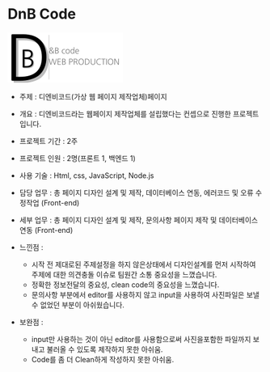 # DnB Code

<img src="./HTML_Project/img/logo1.png" style="max-width: 600px;">  

- 주제 : 디엔비코드(가상 웹 페이지 제작업체)페이지 
- 개요 : 디엔비코드라는 웹페이지 제작업체를 설립했다는 컨셉으로 진행한 프로젝트 입니다.
- 프로젝트 기간 : 2주
- 프로젝트 인원 : 2명(프론트 1, 백엔드 1)
- 사용 기술 : Html, css, JavaScript, Node.js
- 담당 업무 : 총 페이지 디자인 설계 및 제작, 데이터베이스 연동, 에러코드 및 오류 수정작업 (Front-end)
- 세부 업무 : 총 페이지 디자인 설계 및 제작, 문의사항 페이지 제작 및 데이터베이스 연동 (Front-end) 

- 느낀점 : 
    - 시작 전 제대로된 주제설정을 하지 않은상태에서 디자인설계를 먼저 시작하여 주제에 대한 의견충돌 이슈로 팀원간 소통 중요성을 느꼈습니다.
    - 정확한 정보전달의 중요성, clean code의 중요성을 느꼈습니다.
    - 문의사항 부분에서 editor를 사용하지 않고 input을 사용하여 사진파일은 보낼 수 없었던 부분이 아쉬웠습니다.

- 보완점 :
    - input만 사용하는 것이 아닌 editor를 사용함으로써 사진을포함한 파일까지 보내고 불러올 수 있도록 제작하지 못한 아쉬움. 
    - Code를 좀 더 Clean하게 작성하지 못한 아쉬움.
